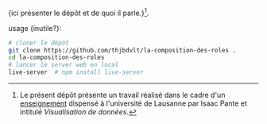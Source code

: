 {ici présenter le dépôt et de quoi il parle.}[^enseignement].

[^enseignement]: Le présent dépôt présente un travail réalisé dans le cadre d'un [enseignement](https://github.com/ipante/ressources_visualisation_de_donnees) dispensé à l'université de Lausanne par Isaac Pante et intitulé _Visualisation de données_.

usage {inutile?}:

```bash
# cloner le dépôt
git clone https://github.com/thjbdvlt/la-composition-des-roles .
cd la-composition-des-roles
# lancer le server web en local
live-server  # npm install live-server
```
